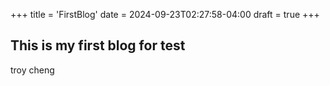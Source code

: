 +++
title = 'FirstBlog'
date = 2024-09-23T02:27:58-04:00
draft = true
+++

## This is my first blog for test
troy cheng
